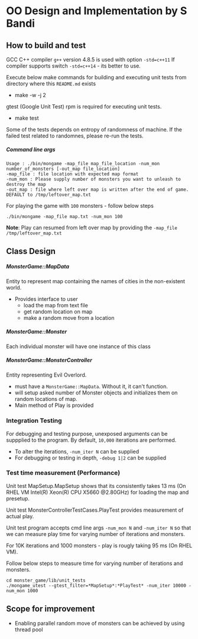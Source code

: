 OO Design and Implementation by S Bandi
======================================

## How to build and test
GCC C++ compiler `g++` version 4.8.5 is used with option `-std=c++11`
If compiler supports switch `-std=c++14` - its better to use.

Execute below make commands for building and executing unit tests from directory where this `README.md` exists
* make -w -j 2

gtest (Google Unit Test) rpm is required for executing unit tests.
* make test

Some of the tests depends on entropy of randomness of machine.
If the failed test related to randomnes, please re-run the tests.

##### Command line args

```
Usage : ./bin/mongame -map_file map_file_location -num_mon number_of_monsters [-out_map file_location]
-map_file : file location with expected map format
-num_mon : Please supply number of monsters you want to unleash to destroy the map
-out_map : file where left over map is written after the end of game. DEFAULT to /tmp/leftover_map.txt
```

For playing the game with `100` monsters - follow below steps
```
./bin/mongame -map_file map.txt -num_mon 100
```

**Note**: Play can resumed from left over map by providing the `-map_file /tmp/leftover_map.txt`

## Class Design

##### MonsterGame::MapData
Entity to represent map containing the names of cities in the non-existent world.
* Provides interface to user 
    * load the map from text file
    * get random location on map
    * make a random move from a location

##### MonsterGame::Monster
Each individual monster will have one instance of this class

##### MonsterGame::MonsterController
Entity representing Evil Overlord.
* must have a `MonsterGame::MapData`. Without it, it can't function.
* will setup asked number of Monster objects and initializes them on random locations of map.
* Main method of Play is provided

### Integration Testing
For debugging and testing purpose, unexposed arguments can be suppplied to the program.
By default, `10,000` iterations are performed.
* To alter the iterations, `-num_iter N` can be supplied
* For debugging or testing in depth, `-debug 1|2` can be supplied

### Test time measurement (Performance)
Unit test MapSetup.MapSetup shows that its consistently takes 13 ms (On RHEL VM Intel(R) Xeon(R) CPU X5660 @2.80GHz) for loading the map and presetup.

Unit test MonsterControllerTestCases.PlayTest provides measurement of actual play.

Unit test program accepts cmd line args `-num_mon N` and `-num_iter N` so that we can measure play time for varying number of iterations and monsters.

For 10K iterations and 1000 monsters - play is rougly taking 95 ms (On RHEL VM).

Follow below steps to measure time for varying number of iterations and monsters.
```
cd monster_game/lib/unit_tests
./mongame_utest --gtest_filter=*MapSetup*:*PlayTest* -num_iter 10000 -num_mon 1000
```

## Scope for improvement
* Enabling parallel random move of monsters can be achieved by using thread pool

